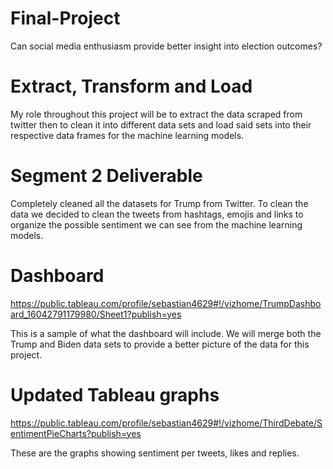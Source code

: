 # Final-Project
Can social media enthusiasm provide better insight into election outcomes?

# Extract, Transform and Load
My role throughout this project will be to extract the data scraped from twitter then to clean it into different data sets and load said sets into their respective data frames for the machine learning models.

# Segment 2 Deliverable
Completely cleaned all the datasets for Trump from Twitter. To clean the data we decided to clean the tweets from hashtags, emojis and links to organize the possible sentiment we can see from the machine learning models. 

# Dashboard 
https://public.tableau.com/profile/sebastian4629#!/vizhome/TrumpDashboard_16042791179980/Sheet1?publish=yes

This is a sample of what the dashboard will include. We will merge both the Trump and Biden data sets to provide a better picture of the data for this project. 

# Updated Tableau graphs 
https://public.tableau.com/profile/sebastian4629#!/vizhome/ThirdDebate/SentimentPieCharts?publish=yes

These are the graphs showing sentiment per tweets, likes and replies. 
